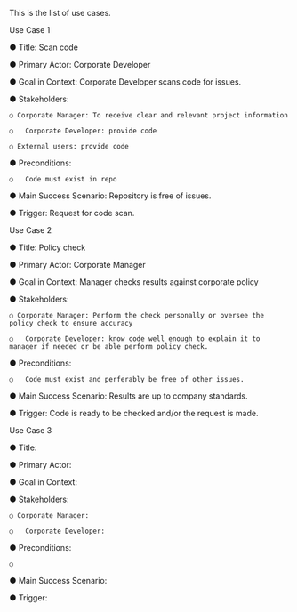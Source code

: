 This is the list of use cases.

  Use Case 1
  
  ●	Title: Scan code
  
  ●	Primary Actor: Corporate Developer
  
  ●	Goal in Context: Corporate Developer scans code for issues.
  
  ●	Stakeholders:
  
    ○ Corporate Manager: To receive clear and relevant project information
    
    ○	Corporate Developer: provide code
    
    ○ External users: provide code
    
  ●	Preconditions:
  
    ○	Code must exist in repo
    
  ●	Main Success Scenario: Repository is free of issues.
  
  ●	Trigger: Request for code scan.
  
  
  Use Case 2
  
  ●	Title: Policy check
  
  ●	Primary Actor: Corporate Manager
  
  ●	Goal in Context:  Manager checks results against corporate policy
  
  ●	Stakeholders:
  
    ○ Corporate Manager: Perform the check personally or oversee the policy check to ensure accuracy
    
    ○	Corporate Developer: know code well enough to explain it to manager if needed or be able perform policy check.
    
  ●	Preconditions:
  
    ○	Code must exist and perferably be free of other issues.
    
  ●	Main Success Scenario: Results are up to company standards.
  
  ●	Trigger: Code is ready to be checked and/or the request is made. 
  
  
   Use Case 3
  
  ●	Title: 
  
  ●	Primary Actor: 
  
  ●	Goal in Context: 
  
  ●	Stakeholders:
  
    ○ Corporate Manager:
    
    ○	Corporate Developer: 
    
  ●	Preconditions:
  
    ○	
    
  ●	Main Success Scenario: 
  
  ●	Trigger: 
